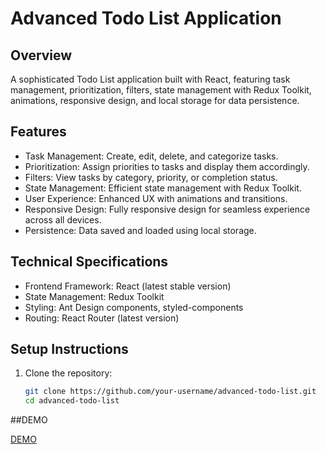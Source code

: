 # Advanced Todo List Application

## Overview
A sophisticated Todo List application built with React, featuring task management, prioritization, filters, state management with Redux Toolkit, animations, responsive design, and local storage for data persistence.

## Features
- Task Management: Create, edit, delete, and categorize tasks.
- Prioritization: Assign priorities to tasks and display them accordingly.
- Filters: View tasks by category, priority, or completion status.
- State Management: Efficient state management with Redux Toolkit.
- User Experience: Enhanced UX with animations and transitions.
- Responsive Design: Fully responsive design for seamless experience across all devices.
- Persistence: Data saved and loaded using local storage.

## Technical Specifications
- Frontend Framework: React (latest stable version)
- State Management: Redux Toolkit
- Styling: Ant Design components, styled-components
- Routing: React Router (latest version)

## Setup Instructions
1. Clone the repository:
   ```bash
   git clone https://github.com/your-username/advanced-todo-list.git
   cd advanced-todo-list


##DEMO

[DEMO](https://todo-task-v1fo.vercel.app/)